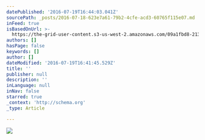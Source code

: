 ```yaml
---
datePublished: '2016-07-19T16:44:03.041Z'
sourcePath: _posts/2016-07-18-623e7a61-79b2-4cfe-acd3-60765f115e07.md
inFeed: true
isBasedOnUrl: >-
  https://the-grid-user-content.s3-us-west-2.amazonaws.com/09a1fbd8-2135-4eb5-a10d-b48cfbb3fb93.jpg
authors: []
hasPage: false
keywords: []
author: []
dateModified: '2016-07-19T16:41:45.529Z'
title: ''
publisher: null
description: ''
inLanguage: null
inNav: false
starred: true
_context: 'http://schema.org'
_type: Article

---
```

![](https://the-grid-user-content.s3-us-west-2.amazonaws.com/09a1fbd8-2135-4eb5-a10d-b48cfbb3fb93.jpg)